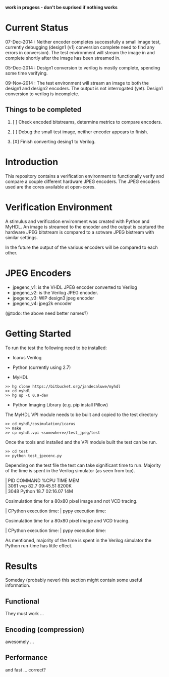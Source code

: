 
**work in progess - don't be suprised if nothing works**

Current Status
==============
 
   07-Dec-2014 : Neither encoder completes successfully a small image
     test, currently debugging (design1 (v1) conversion complete need
     to find any errors in conversion).  The test environment will 
     stream the image in and complete shortly after the image has 
     been streamed in.

   05-Dec-2014 : Design1 conversion to verilog is mostly complete, 
     spending some time verifying.

   09-Nov-2014 : The test environment will stream an image to both
     the design1 and design2 encoders.  The output is not interrogated
     (yet).  Design1 conversion to verilog is incomplete.


Things to be completed
----------------------

   1. [ ] Check encoded bitstreams, determine metrics to compare 
          encoders.

   1. [ ] Debug the small test image, neither encoder appears to
          finish.

   1. [X] Finish converting desing1 to Verilog.


Introduction
============
This repository contains a verification environment to functionally
verify and compare a couple different hardware JPEG encoders.  The 
JPEG encoders used are the cores available at open-cores.


Verification Environment
========================
A stimulus and verification environment was created with Python and
MyHDL.  An image is streamed to the encoder and the output is captured
the hardware JPEG bitstream is compared to a sotware JPEG bistream with
similar settings.

In the future the output of the various encoders will be compared to 
each other.


JPEG Encoders
=============

   - jpegenc_v1: is the VHDL JPEG encoder converted to Verilog
   - jpegenc_v2: is the Verilog JPEG encoder.
   - jpegenc_v3: WIP design3 jpeg encoder
   - jpegenc_v4: <future> jpeg2k encoder

(@todo: the above need better names?)


Getting Started
===============
To run the test the following need to be installed:

  * Icarus Verilog
  
  * Python (currently using 2.7)
  
  * MyHDL
  ```
  >> hg clone https://bitbucket.org/jandecaluwe/myhdl
  >> cd myhdl
  >> hg up -C 0.9-dev
  ```
  
  * Python Imaging Library (e.g. pip install Pillow)

The MyHDL VPI module needs to be built and copied to the  test 
directory

```
>> cd myhdl/cosimulation/icarus
>> make 
>> cp myhdl.vpi <somewhere>/test_jpeg/test
```  

Once the tools and installed and the VPI module built the test can
be run.

```
>> cd test
>> python test_jpecenc.py
```

Depending on the test file the test can take significant time to run.
Majority of the time is spent in the Verilog simulator (as seen from
top).  

<!-- 
MyHDL has some inefficiencies with Icarus
([Icarus Cosimulation](http://docs.myhdl.org/en/latest/manual/cosimulation.html#icarus-verilog)).
-->


<!--
    limited capture no tracing
    10:  
    20:
    100: 

    limited capture Verilog tracing
           Total   V1    V2
    100:   5.8     3.24  5.19
    200:   6.7     3.53  6.15
    400:   9.5     4.00  8.89
    800:                 14.03
    1000:
-->

|    PID   COMMAND      %CPU TIME     MEM    
|    3061  vvp          82.7 09:45.51 8200K  
|    3048  Python       18.7 02:16.07 14M   

Cosimulation time for a 80x80 pixel image and not VCD tracing.
 
|    CPython execution time:
|    pypy execution time:

Cosimulation time for a 80x80 pixel image and VCD tracing.

|    CPython execution time:
|    pypy execution time:


As mentioned, majority of the time is spent in the Verilog 
simulator the Python run-time has little effect.


Results
=======
Someday (probably never) this section might contain some useful information.


Functional
----------
They must work ...


Encoding (compression)
----------------------
awesomely ...


Performance
-----------
and fast ... correct?


